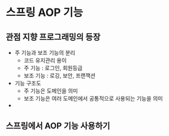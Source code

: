 # 스프링 AOP 기능

## 관점 지향 프로그래밍의 등장
- 주 기능과 보조 기능의 분리
  - 코드 유지관리 용이
  - 주 기능 : 로그인, 회원등급
  - 보조 기능 : 로깅, 보안, 프랜잭션
- 기능 구조도
  - 주 기능은 도메인을 의미
  - 보조 기능은 여러 도메인에서 공통적으로 사용되는 기능을 의미
- 

## 스프링에서 AOP 기능 사용하기


